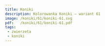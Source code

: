 ```yaml
---
title: Koniki
description: Kolorowanka Koniki – wariant 61
image: /koniki/61/koniki-61.svg
pdf:   /koniki/61/koniki-61.pdf
tags:
 - zwierzeta
 - koniki
---
```

